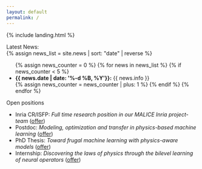 ```yaml
---
layout: default
permalink: /
---
```


{% include landing.html %}

<div class="newstitle"> Latest News:</div>
{% assign news_list = site.news | sort: "date" | reverse %}

<ul>
{% assign news_counter = 0 %}
{% for news in news_list %}
 {% if news_counter < 5 %}
  <li><b>{{ news.date | date: '%-d %B, %Y'}}:</b> {{ news.info }}</li>
  {% assign news_counter = news_counter | plus: 1 %}
 {% endif %}
{% endfor %}
</ul>

<div class="danger-box-titled">
<span class="title">Open positions</span>
<ul>
<li>Inria CR/ISFP: <em>Full time research position in our MALICE Inria project-team</em> (<a href="https://perso.univ-st-etienne.fr/sebbanma/">offer</a>)</li>
<li>Postdoc: <em>Modeling, optimization and transfer in physics-based machine learning</em> (<a href="/download/postdoc/2024-Postdoc-LabHC-PhysicsML.pdf">offer</a>)</li>
<li>PhD Thesis: <em>Toward frugal machine learning with physics-aware models</em> (<a href="/download/thesis/2024-Thesis-LabHC-FrugalPhysicsML.pdf">offer</a>)</li>
<li>Internship: <em>Discovering the laws of physics through the bilevel learning of neural operators</em> (<a href="/download/internship/2024-Internship-LabHC-Bilevel_PhysicsML.pdf">offer</a>)</li>
</ul>
</div>
